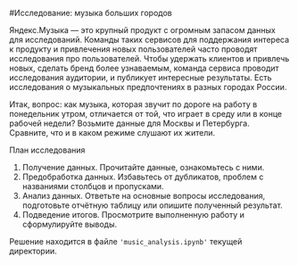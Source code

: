 
#Исследование: музыка больших городов

Яндекс.Музыка — это крупный продукт с огромным запасом данных для исследований. Команды таких сервисов для поддержания интереса к продукту 
и привлечения новых пользователей часто проводят исследования про пользователей. Чтобы удержать клиентов и привлечь новых, сделать бренд более 
узнаваемым, команда сервиса проводит исследования аудитории, и публикует интересные результаты.
Есть исследования о музыкальных предпочтениях в разных городах России.

Итак, вопрос: как музыка, которая звучит по дороге на работу в понедельник утром, отличается от той, 
что играет в среду или в конце рабочей недели? Возьмите данные для Москвы и Петербурга. Сравните, что и в каком режиме слушают их жители.

План исследования
1. Получение данных. Прочитайте данные, ознакомьтесь с ними.
2. Предобработка данных. Избавьтесь от дубликатов, проблем с названиями столбцов и пропусками.
3. Анализ данных. Ответьте на основные вопросы исследования, подготовьте отчётную таблицу или опишите полученный результат.
4. Подведение итогов. Просмотрите выполненную работу и сформулируйте выводы.

Решение находится в файле `'music_analysis.ipynb'` текущей директории.